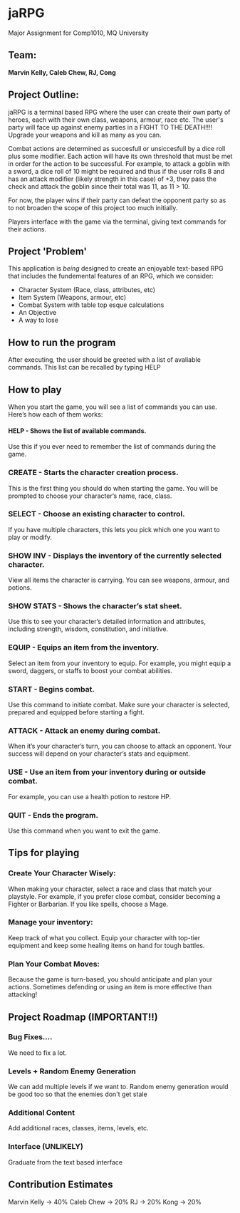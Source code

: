 # jaRPG
Major Assignment for Comp1010, MQ University

## Team:
**Marvin Kelly, Caleb Chew, RJ, Cong**

## Project Outline:

jaRPG is a terminal based RPG where the user can create their own party of heroes, each with their own class, weapons, armour, race etc. The user's party will face up against enemy parties in a FIGHT TO THE DEATH!!!! Upgrade your weapons and kill as many as you can.

Combat actions are determined as succesfull or unsiccesfull by a dice roll plus some modifier. Each action will have its own threshold that must be met in order for the action to be successful. For example, to attack a goblin with a sword, a dice roll of 10 might be required and thus if the user rolls 8 and has an attack modifier (likely strength in this case) of +3, they pass the check and attack the goblin since their total was 11, as 11 > 10.

For now, the player wins if their party can defeat the opponent party so as to not broaden the scope of this project too much initially.

Players interface with the game via the terminal, giving text commands for their actions.

## Project 'Problem'

This application is *being* designed to create an enjoyable text-based RPG that includes the fundemental features of an RPG, which we consider:
* Character System (Race, class, attributes, etc)
* Item System (Weapons, armour, etc)
* Combat System with table top esque calculations
* An Objective
* A way to lose

## How to run the program
After executing, the user should be greeted with a list of avaliable commands. This list can be recalled by typing HELP

## How to play
When you start the game, you will see a list of commands you can use. Here’s how each of them works:

#### HELP - Shows the list of available commands.
Use this if you ever need to remember the list of commands during the game.


### CREATE - Starts the character creation process.
This is the first thing you should do when starting the game.
You will be prompted to choose your character’s name, race, class.


### SELECT - Choose an existing character to control.
If you have multiple characters, this lets you pick which one you want to play or modify.


### SHOW INV - Displays the inventory of the currently selected character.
View all items the character is carrying. You can see weapons, armour, and potions.


### SHOW STATS - Shows the character’s stat sheet.
Use this to see your character’s detailed information and attributes, including strength, wisdom, constitution, and initiative.


### EQUIP - Equips an item from the inventory.
Select an item from your inventory to equip. For example, you might equip a sword, daggers, or staffs to boost your combat abilities.


### START - Begins combat.
Use this command to initiate combat. Make sure your character is selected, prepared and equipped before starting a fight.


### ATTACK - Attack an enemy during combat.
When it’s your character’s turn, you can choose to attack an opponent. Your success will depend on your character’s stats and equipment.


### USE - Use an item from your inventory during or outside combat.
For example, you can use a health potion to restore HP.


### QUIT - Ends the program.
Use this command when you want to exit the game. 

## Tips for playing
### Create Your Character Wisely: 
When making your character, select a race and class that match your playstyle. For example, if you prefer close combat, consider becoming a Fighter or Barbarian. If you like spells, choose a Mage.

### Manage your inventory: 
Keep track of what you collect. Equip your character with top-tier equipment and keep some healing items on hand for tough battles.

### Plan Your Combat Moves: 
Because the game is turn-based, you should anticipate and plan your actions. Sometimes defending or using an item is more effective than attacking!

## Project Roadmap (IMPORTANT!!)

### Bug Fixes....
We need to fix a lot.

### Levels + Random Enemy Generation
We can add multiple levels if we want to. Random enemy generation would be good too so that the enemies don't get stale

### Additional Content
Add additional races, classes, items, levels, etc.

### Interface (UNLIKELY)
Graduate from the text based interface

## Contribution Estimates
Marvin Kelly -> 40%
Caleb Chew   -> 20%
RJ           -> 20%
Kong         -> 20%



